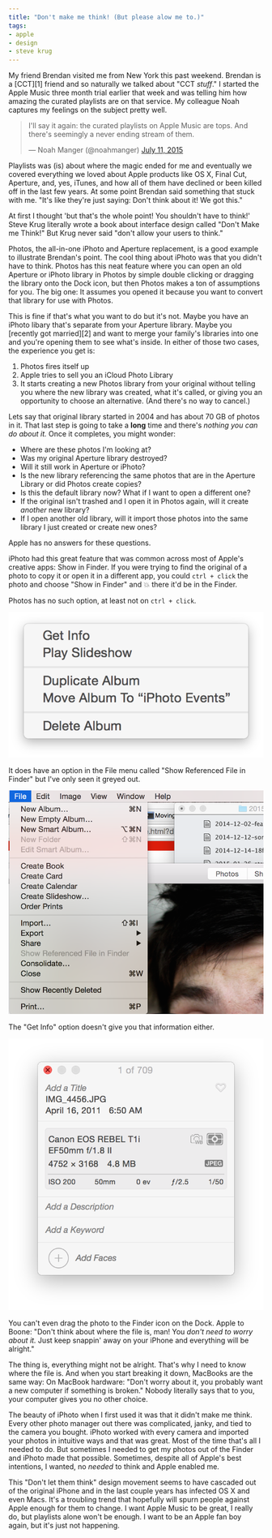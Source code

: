 ```yaml
---
title: "Don't make me think! (But please alow me to.)"
tags:
- apple
- design
- steve krug
---
```

My friend Brendan visited me from New York this past weekend. Brendan is a [CCT][1] friend and so naturally we talked about "CCT _stuff_." I started the Apple Music three month trial earlier that week and was telling him how amazing the curated playlists are on that service. My colleague Noah captures my feelings on the subject pretty well.

<blockquote class="twitter-tweet" lang="en"><p lang="en" dir="ltr">I&#39;ll say it again: the curated playlists on Apple Music are tops. And there&#39;s seemingly a never ending stream of them.</p>&mdash; Noah Manger (@noahmanger) <a href="https://twitter.com/noahmanger/status/619945563132268544">July 11, 2015</a></blockquote>

Playlists was (is) about where the magic ended for me and eventually we covered everything we loved about Apple products like OS X, Final Cut, Aperture, and, yes, iTunes, and how all of them have declined or been killed off in the last few years. At some point Brendan said something that stuck with me. "It's like they're just saying: Don't think about it! We got this."

At first I thought 'but that's the whole point! You shouldn't have to think!' Steve Krug literally wrote a book about interface design called "Don't Make me Think!" But Krug never said "don't allow your users to think."

Photos, the all-in-one iPhoto and Aperture replacement, is a good example to illustrate Brendan's point. The cool thing about iPhoto was that you didn't have to think. Photos has this neat feature where you can open an old Aperture or iPhoto library in Photos by simple double clicking or dragging the library onto the Dock icon, but then Photos makes a ton of assumptions for you. The big one: It assumes you opened it because you want to convert that library for use with Photos.

This is fine if that's what you want to do but it's not. Maybe you have an iPhoto libary that's separate from your Aperture library. Maybe you [recently got married][2] and want to merge your family's libraries into one and you're opening them to see what's inside. In either of those two cases, the experience you get is:

1. Photos fires itself up
2. Apple tries to sell you an iCloud Photo Library
3. It starts creating a new Photos library from your original without telling you where the new library was created, what it's called, or giving you an opportunity to choose an alternative. (And there's no way to cancel.)

Lets say that original library started in 2004 and has about 70 GB of photos in it. That last step is going to take a __long__ time and there's _nothing you can do about it._ Once it completes, you might wonder:

* Where are these photos I'm looking at?
* Was my original Aperture library destroyed?
* Will it still work in Aperture or iPhoto?
* Is the new library referencing the same photos that are in the Aperture Library or did Photos create copies?
* Is this the default library now? What if I want to open a different one?
* If the original isn't trashed and I open it in Photos again, will it create _another_ new library?
* If I open another old library, will it import those photos into the same library I just created or create new ones?

Apple has no answers for these questions.

iPhoto had this great feature that was common across most of Apple's creative apps: Show in Finder. If you were trying to find the original of a photo to copy it or open it in a different app, you could `ctrl + click` the photo and choose "Show in Finder" and :boom: there it'd be in the Finder.

Photos has no such option, at least not on `ctrl + click`.

![Photos context menu when control clicking on a photo.](/assets/images/ctrl-click-photos.png)

It does have an option in the File menu called "Show Referenced File in Finder" but I've only seen it greyed out.

![The contents of the File menu in Photos](/assets/images/greyed-out-file-menu.png)

The "Get Info" option doesn't give you that information either.

![Get Info menu in Photos](/assets/images/get-info-photos.png)

You can't even drag the photo to the Finder icon on the Dock. Apple to Boone: "Don't think about where the file is, man! You _don't need to worry about it._ Just keep snappin' away on your iPhone and everything will be alright."

The thing is, everything might not be alright. That's why I need to know where the file is. And when you start breaking it down, MacBooks are the same way: On MacBook hardware: "Don't worry about it, you probably want a new computer if something is broken." Nobody literally says that to you, your computer gives you no other choice.

The beauty of iPhoto when I first used it was that it didn't make me think. Every other photo manager out there was complicated, janky, and tied to the camera you bought. iPhoto worked with every camera and imported your photos in intuitive ways and that was great. Most of the time that's all I needed to do. But sometimes I needed to get my photos out of the Finder and iPhoto made that possible. Sometimes, despite all of Apple's best intentions, I wanted, no _needed_ to think and Apple enabled me.

This "Don't let them think" design movement seems to have cascaded out of the original iPhone and in the last couple years has infected OS X and even Macs. It's a troubling trend that hopefully will spurn people against Apple enough for them to change. I want Apple Music to be great, I really do, but playlists alone won't be enough. I want to be an Apple fan boy again, but it's just not happening.
